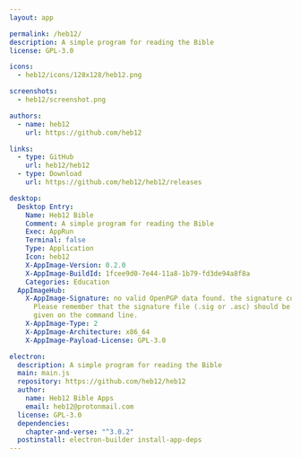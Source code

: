```yaml
---
layout: app

permalink: /heb12/
description: A simple program for reading the Bible
license: GPL-3.0

icons:
  - heb12/icons/128x128/heb12.png

screenshots:
  - heb12/screenshot.png

authors:
  - name: heb12
    url: https://github.com/heb12

links:
  - type: GitHub
    url: heb12/heb12
  - type: Download
    url: https://github.com/heb12/heb12/releases

desktop:
  Desktop Entry:
    Name: Heb12 Bible
    Comment: A simple program for reading the Bible
    Exec: AppRun
    Terminal: false
    Type: Application
    Icon: heb12
    X-AppImage-Version: 0.2.0
    X-AppImage-BuildId: 1fcee9d0-7e44-11a8-1b79-fd3de94a8f8a
    Categories: Education
  AppImageHub:
    X-AppImage-Signature: no valid OpenPGP data found. the signature could not be verified.
      Please remember that the signature file (.sig or .asc) should be the first file
      given on the command line.
    X-AppImage-Type: 2
    X-AppImage-Architecture: x86_64
    X-AppImage-Payload-License: GPL-3.0

electron:
  description: A simple program for reading the Bible
  main: main.js
  repository: https://github.com/heb12/heb12
  author:
    name: Heb12 Bible Apps
    email: heb12@protonmail.com
  license: GPL-3.0
  dependencies:
    chapter-and-verse: "^3.0.2"
  postinstall: electron-builder install-app-deps
---
```

